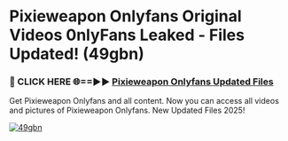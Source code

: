 # Pixieweapon Onlyfans Original Videos 0nlyFans Leaked - Files Updated! (49gbn)

<h3>🔴 CLICK HERE 🌐==►► <a href="https://tinyurl.com/2m67pmp6" rel="nofollow">Pixieweapon Onlyfans Updated Files</a></h3>

Get Pixieweapon Onlyfans and all content. Now you can access all videos and pictures of Pixieweapon Onlyfans. New Updated Files 2025!

[![49gbn](https://i.imgur.com/H4QAA4z.gif)](https://tinyurl.com/2m67pmp6)